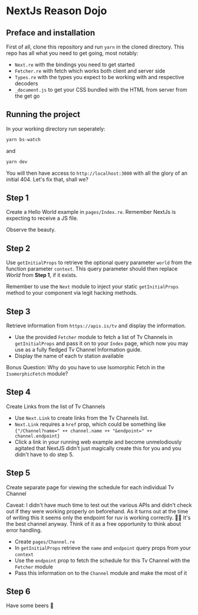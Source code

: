 # NextJs Reason Dojo

## Preface and installation

First of all, clone this repository and run `yarn` in the cloned directory.
This repo has all what you need to get going, most notably:

* `Next.re` with the bindings you need to get started
* `Fetcher.re` with fetch which works both client and server side
* `Types.re` with the types you expect to be working with and respective decoders
* `_document.js` to get your CSS bundled with the HTML from server from the get go

## Running the project

In your working directory run seperately:

```bash
yarn bs-watch
```

and 

```bash
yarn dev
```

You will then have access to `http://localhost:3000` with all the glory of an initial 404. Let's fix that, shall we?

## Step 1

Create a Hello World example in `pages/Index.re`. Remember NextJs is expecting to receive a JS file.

Observe the beauty.

## Step 2

Use `getInitialProps` to retrieve the optional query parameter `world` from the function parameter `context`. This query parameter should then replace _World_ from __Step 1__, if it exists.

Remember to use the `Next` module to inject your static `getInitialProps` method to your component via legit hacking methods.

## Step 3

Retrieve information from `https://apis.is/tv` and display the information.

* Use the provided `Fetcher` module to fetch a list of Tv Channels in `getInitialProps` and pass it on to your `Index` page, which now you may use as a fully fledged Tv Channel Information guide.
* Display the name of each tv station available

Bonus Question: Why do you have to use Isomorphic Fetch in the `IsomorphicFetch` module?

## Step 4

Create Links from the list of Tv Channels

* Use `Next.Link` to create links from the Tv Channels list.
* `Next.Link` requires a `href` prop, which could be something like `{"/Channel?name=" ++ channel.name ++ "&endpoint=" ++ channel.endpoint}`
* Click a link in your running web example and become unmelodiously agitated that NextJS didn't just magically create this for you and you didn't have to do step 5.

## Step 5

Create separate page for viewing the schedule for each individual Tv Channel

Caveat: I didn't have much time to test out the various APIs and didn't check out if they were working properly on beforehand. As it turns out at the time of writing this it seems only the endpoint for ruv is working correctly. 🤦‍♂️ It's the best channel anyway. Think of it as a free opportunity to think about error handling.

* Create `pages/Channel.re`
* In `getInitialProps` retrieve the `name` and `endpoint` query props from your `context`
* Use the `endpoint` prop to fetch the schedule for this Tv Channel with the `Fetcher` module
* Pass this information on to the `Channel` module and make the most of it


## Step 6

Have some beers 🍻
